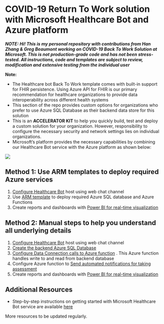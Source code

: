 # COVID-19 Return To Work solution with Microsoft Healthcare Bot and Azure platform 

***NOTE: Hi! This is my personal repository with contributions from Han Zhang & Greg Beaumont working on _*COVID-19 Back To Work Solution*_ at Microsoft. This is not production-grade code and has not been stress-tested. All instructions, code and templates are subject to review, modification and extensive testing from the individual user***

**Note:**
- The Healthcare bot Back To Work template comes with built-in support for FHIR persistence. Using Azure API for FHIR is our primary recommendation for healthcare organizations to provide data interoperability across different health systems
- This section of the repo provides custom options for organizations who prefer to use Azure SQL Database as their backend data store for this solution
- This is an **ACCELERATOR KIT** to help you quickly build, test and deploy a custom solution for your organization. However, responsibility to configure the necessary security and network settings lies on individual organizations.  
- Microsoft’s platform provides the necessary capabilities by combining our Healthcare Bot service with the Azure platform as shown below:  

![](https://github.com/nikitapitliya006/COVID19-ReturnToWork/blob/master/Screenshots/RefArchSQLWeb.png)


## Method 1: Use ARM templates to deploy required Azure services
1. [Configure Healthcare Bot](https://github.com/nikitapitliya006/ReturnToWork/blob/master/WebchatChannel/1-Configure-HealthcareBot.md) host using web chat channel
2. Use [ARM template](https://github.com/nikitapitliya006/ReturnToWork/blob/master/WebchatChannel/ARM-Deployment.md) to deploy required Azure SQL database and Azure Functions
3. Create reports and dashboards with [Power BI for real-time visualization](https://github.com/nikitapitliya006/COVID19-ReturnToWork/blob/master/WebchatChannel/5-Visualize-PowerBI.md)

## Method 2: Manual steps to help you understand all underlying details

1. [Configure Healthcare Bot](https://github.com/nikitapitliya006/ReturnToWork/blob/master/WebchatChannel/1-Configure-HealthcareBot.md) host using web chat channel 
2. [Create the backend Azure SQL Database](https://github.com/nikitapitliya006/COVID19-ReturnToWork/blob/master/WebchatChannel/2-Createbackend-AzureSQLDatabase.md)
3. [Configure Data Connection calls to Azure function](https://github.com/nikitapitliya006/COVID19-ReturnToWork/blob/master/WebchatChannel/3-DataConnection-AzureFunction.md) . This Azure function handles write to and read from backend database 
4. Configure Azure function to [Send automated notifications for taking assessment](https://github.com/nikitapitliya006/COVID19-ReturnToWork/blob/master/WebchatChannel/4-SendNotifications-AzureFunction.md) 
5. Create reports and dashboards with [Power BI for real-time visualization](https://github.com/nikitapitliya006/COVID19-ReturnToWork/blob/master/WebchatChannel/5-Visualize-PowerBI.md)

## Additional Resources
- Step-by-step instructions on getting started with Microsoft Healthcare Bot service are available [here](https://techcommunity.microsoft.com/t5/healthcare-and-life-sciences/updated-on-5-24-2020-quick-start-setting-up-your-covid-19/ba-p/1230537)

More resources to be updated regularly.